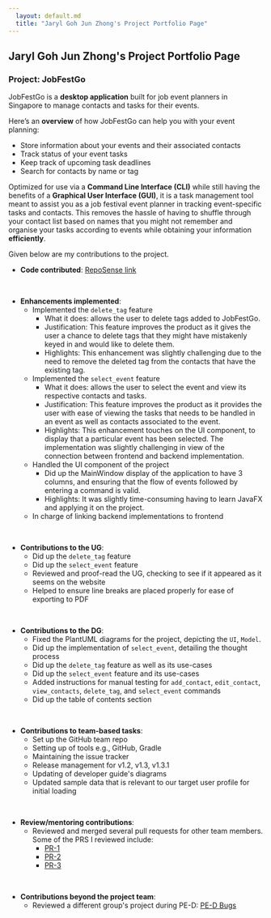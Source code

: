 ```yaml
---
  layout: default.md
  title: "Jaryl Goh Jun Zhong's Project Portfolio Page"
---
```


## Jaryl Goh Jun Zhong's Project Portfolio Page

### Project: JobFestGo

JobFestGo is a **desktop application** built for job event planners in Singapore to manage contacts and tasks for their events.

Here’s an **overview** of how JobFestGo can help you with your event planning:
- Store information about your events and their associated contacts
- Track status of your event tasks
- Keep track of upcoming task deadlines
- Search for contacts by name or tag

Optimized for use via a **Command Line Interface (CLI)** while still having the benefits of a **Graphical User Interface (GUI)**, it is a task management tool meant to assist you as a job festival event planner in tracking event-specific tasks and contacts. This removes the hassle of having to shuffle through your contact list based on names that you might not remember and organise your tasks according to events while obtaining your information **efficiently**.

Given below are my contributions to the project.

* **Code contributed**: [RepoSense link](https://nus-cs2103-ay2324s1.github.io/tp-dashboard/?search=rionshocker&breakdown=true)

<br>

* **Enhancements implemented**:
  - Implemented the `delete_tag` feature
    - What it does: allows the user to delete tags added to JobFestGo.
    - Justification: This feature improves the product as it gives the user a chance to delete tags that they might have mistakenly keyed in and would like to delete them.
    - Highlights: This enhancement was slightly challenging due to the need to remove the deleted tag from the contacts that have the existing tag.
  - Implemented the `select_event` feature
    - What it does: allows the user to select the event and view its respective contacts and tasks.
    - Justification: This feature improves the product as it provides the user with ease of viewing the tasks that needs to be handled in an event as well as contacts associated to the event.
    - Highlights: This enhancement touches on the UI component, to display that a particular event has been selected. The implementation was slightly challenging in view of the connection between frontend and backend implementation.
  - Handled the UI component of the project
    - Did up the MainWindow display of the application to have 3 columns, and ensuring that the flow of events followed by entering a command is valid.
    - Highlights: It was slightly time-consuming having to learn JavaFX and applying it on the project.
  - In charge of linking backend implementations to frontend

<br>

* **Contributions to the UG**:
  - Did up the `delete_tag` feature
  - Did up the `select_event` feature
  - Reviewed and proof-read the UG, checking to see if it appeared as it seems on the website
  - Helped to ensure line breaks are placed properly for ease of exporting to PDF

<br>

* **Contributions to the DG**:
  - Fixed the PlantUML diagrams for the project, depicting the `UI`, `Model`.
  - Did up the implementation of `select_event`, detailing the thought process
  - Did up the `delete_tag` feature as well as its use-cases
  - Did up the `select_event` feature and its use-cases
  - Added instructions for manual testing for `add_contact`, `edit_contact`, `view_contacts`, `delete_tag`, and `select_event` commands
  - Did up the table of contents section

<br>

* **Contributions to team-based tasks**:
  - Set up the GitHub team repo
  - Setting up of tools e.g., GitHub, Gradle
  - Maintaining the issue tracker
  - Release management for v1.2, v1.3, v1.3.1
  - Updating of developer guide's diagrams
  - Updated sample data that is relevant to our target user profile for initial loading

<br>

* **Review/mentoring contributions**:
  - Reviewed and merged several pull requests for other team members. Some of the PRS I reviewed include:
    - [PR-1](https://github.com/AY2324S1-CS2103T-T09-1/tp/pull/256)
    - [PR-2](https://github.com/AY2324S1-CS2103T-T09-1/tp/pull/255)
    - [PR-3](https://github.com/AY2324S1-CS2103T-T09-1/tp/pull/231)

<br>

* **Contributions beyond the project team**:
  - Reviewed a different group's project during PE-D: [PE-D Bugs](https://github.com/rionshocker/ped/issues)
